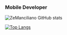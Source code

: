 ### Mobile Developer

![ZeManciliano GitHub stats](https://github-readme-stats.vercel.app/api?username=ZeManciliano&show_icons=true&theme=dracula)

[![Top Langs](https://github-readme-stats.vercel.app/api/top-langs/?username=ZeManciliano&layout=compact)](https://github.com/ZeManciliano/github-readme-stats)


